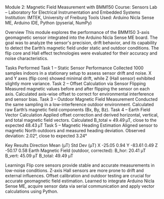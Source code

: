 Module 2: Magnetic Field Measurement with BMM150
Course: Sensors Lab – Laboratory for Electrical Instrumentation and Embedded Systems
Institution: IMTEK, University of Freiburg
Tools Used: Arduino Nicla Sense ME, Arduino IDE, Python (pyserial, NumPy)

Overview
This module explores the performance of the BMM150 3-axis geomagnetic sensor integrated into the Arduino Nicla Sense ME board. 
The goal was to analyze the sensor's precision, drift behavior, and its capability to detect the Earth’s magnetic field under static and outdoor conditions. 
The flip core and Hall effect technologies were evaluated for their accuracy and noise characteristics.

Tasks Performed
Task 1 – Static Sensor Performance
Collected 1000 samples indoors in a stationary setup to assess sensor drift and noise. X and Y axes (flip core) showed minimal drift, while Z (Hall sensor) exhibited slightly more variance.
Task 2 – Offset Calculation via Sensor Flipping
Measured magnetic values before and after flipping the sensor on each axis. Calculated axis-wise offset to correct for environmental interference and sensor bias.
Task 3 – Outdoor Magnetic Field Measurement
Conducted the same sampling in a low-interference outdoor environment. Calculated raw Earth’s magnetic field components (Bx, By, Bz).
Task 4 – Earth Field Vector Calculation
Applied offset correction and derived horizontal, vertical, and total magnetic field vectors.
Calculated B_total ≈ 49.49 µT, close to the expected 48.43 µT
Task 5 – Magnetic Heading Estimation
Aligned sensor to magnetic North outdoors and measured heading deviation.
Observed deviation: 2.02°, close to expected 3.24°

Key Results
Direction	Mean (µT)	Std Dev (µT)
X	-25.05	0.94
Y	-83.61	0.49
Z	-50.17	0.58
Earth Magnetic Field (outdoor, corrected):
B_hor: 20.41 µT
B_vert: 45.09 µT
B_total: 49.49 µT

Learnings
Flip core sensors provide stable and accurate measurements in low-noise conditions.
Z-axis Hall sensors are more prone to drift and external influences.
Offset calibration and outdoor testing are crucial for accurate geomagnetic field estimation.
Learned to integrate Arduino Nicla Sense ME, acquire sensor data via serial communication and apply vector calculations using Python.
